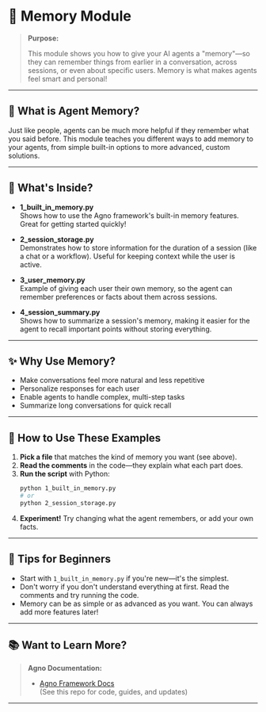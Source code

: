 # 🧠 Memory Module

> **Purpose:**
>
> This module shows you how to give your AI agents a "memory"—so they can remember things from earlier in a conversation, across sessions, or even about specific users. Memory is what makes agents feel smart and personal!

---

## 👶 What is Agent Memory?

Just like people, agents can be much more helpful if they remember what you said before. This module teaches you different ways to add memory to your agents, from simple built-in options to more advanced, custom solutions.

---

## 📂 What's Inside?

- **1_built_in_memory.py**  
  Shows how to use the Agno framework's built-in memory features. Great for getting started quickly!

- **2_session_storage.py**  
  Demonstrates how to store information for the duration of a session (like a chat or a workflow). Useful for keeping context while the user is active.

- **3_user_memory.py**  
  Example of giving each user their own memory, so the agent can remember preferences or facts about them across sessions.

- **4_session_summary.py**  
  Shows how to summarize a session's memory, making it easier for the agent to recall important points without storing everything.

---

## ✨ Why Use Memory?

- Make conversations feel more natural and less repetitive
- Personalize responses for each user
- Enable agents to handle complex, multi-step tasks
- Summarize long conversations for quick recall

---

## 🚦 How to Use These Examples

1. **Pick a file** that matches the kind of memory you want (see above).
2. **Read the comments** in the code—they explain what each part does.
3. **Run the script** with Python:
   ```bash
   python 1_built_in_memory.py
   # or
   python 2_session_storage.py
   ```
4. **Experiment!** Try changing what the agent remembers, or add your own facts.

---

## 📝 Tips for Beginners

- Start with `1_built_in_memory.py` if you're new—it's the simplest.
- Don't worry if you don't understand everything at first. Read the comments and try running the code.
- Memory can be as simple or as advanced as you want. You can always add more features later!

---

## 📚 Want to Learn More?

> **Agno Documentation:**
>
> - [Agno Framework Docs](https://github.com/sponge-bobs-square-pants/agno_learning)  
>   (See this repo for code, guides, and updates)

---
